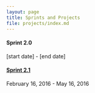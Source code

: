 ```yaml
---
layout: page
title: Sprints and Projects
file: projects/index.md
---
```


#### Sprint 2.0
[start date] - [end date]

#### [Sprint 2.1]({{site.baseurl}}/projects/sprint_2_1)
February 16, 2016 - May 16, 2016 